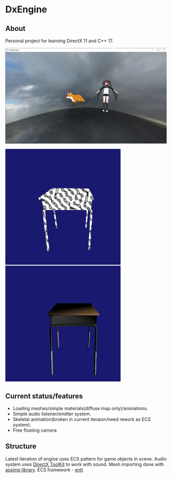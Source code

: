 # DxEngine
## About
Personal project for learning DirectX 11 and C++ 17.

<img src="https://github.com/bnorax/DxEngine/blob/ecsmain/resources/screens/DxEngine.png" width="720">
<p float="left">
  <img src="https://github.com/bnorax/DxEngine/blob/ecsmain/resources/screens/RCo2xIZ6Zow.jpg" width="360" height="360">
  <img src="https://github.com/bnorax/DxEngine/blob/ecsmain/resources/screens/o8kYkFsQx9U.jpg" width="360" height="360">
</p>

## Current status/features
* Loading meshes/simple materials(diffuse map only)/animations.
* Simple audio listener/emitter system.
* Skeletal animation(broken in current iteraion/need rework as ECS system).
* Free floating camera
## Structure
Latest iteration of engine uses ECS pattern for game objects in scene.
Audio system uses [DirectX ToolKit](https://github.com/Microsoft/DirectXTK) to work with sound.
Mesh importing done with [assimp library](https://github.com/assimp/assimp). 
ECS framework - [entt](https://github.com/skypjack/entt)
